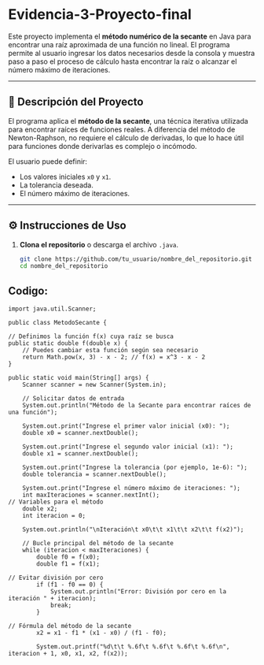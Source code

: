 # Evidencia-3-Proyecto-final

Este proyecto implementa el **método numérico de la secante** en Java para encontrar una raíz aproximada de una función no lineal. El programa permite al usuario ingresar los datos necesarios desde la consola y muestra paso a paso el proceso de cálculo hasta encontrar la raíz o alcanzar el número máximo de iteraciones.

---

## 📌 Descripción del Proyecto

El programa aplica el **método de la secante**, una técnica iterativa utilizada para encontrar raíces de funciones reales. A diferencia del método de Newton-Raphson, no requiere el cálculo de derivadas, lo que lo hace útil para funciones donde derivarlas es complejo o incómodo.

El usuario puede definir:
- Los valores iniciales `x0` y `x1`.
- La tolerancia deseada.
- El número máximo de iteraciones.

---

## ⚙️ Instrucciones de Uso

1. **Clona el repositorio** o descarga el archivo `.java`.
   ```bash
   git clone https://github.com/tu_usuario/nombre_del_repositorio.git
   cd nombre_del_repositorio
## Codigo:
    import java.util.Scanner;
 
    public class MetodoSecante {

    // Definimos la función f(x) cuya raíz se busca
    public static double f(double x) {
        // Puedes cambiar esta función según sea necesario
        return Math.pow(x, 3) - x - 2; // f(x) = x^3 - x - 2
    }

    public static void main(String[] args) {
        Scanner scanner = new Scanner(System.in);

        // Solicitar datos de entrada
        System.out.println("Método de la Secante para encontrar raíces de una función");

        System.out.print("Ingrese el primer valor inicial (x0): ");
        double x0 = scanner.nextDouble();

        System.out.print("Ingrese el segundo valor inicial (x1): ");
        double x1 = scanner.nextDouble();

        System.out.print("Ingrese la tolerancia (por ejemplo, 1e-6): ");
        double tolerancia = scanner.nextDouble();

        System.out.print("Ingrese el número máximo de iteraciones: ");
        int maxIteraciones = scanner.nextInt();
    // Variables para el método
        double x2;
        int iteracion = 0;

        System.out.println("\nIteración\t x0\t\t x1\t\t x2\t\t f(x2)");

        // Bucle principal del método de la secante
        while (iteracion < maxIteraciones) {
            double f0 = f(x0);
            double f1 = f(x1);

    // Evitar división por cero
            if (f1 - f0 == 0) {
                System.out.println("Error: División por cero en la iteración " + iteracion);
                break;
            }

    // Fórmula del método de la secante
            x2 = x1 - f1 * (x1 - x0) / (f1 - f0);

            System.out.printf("%d\t\t %.6f\t %.6f\t %.6f\t %.6f\n", iteracion + 1, x0, x1, x2, f(x2));
